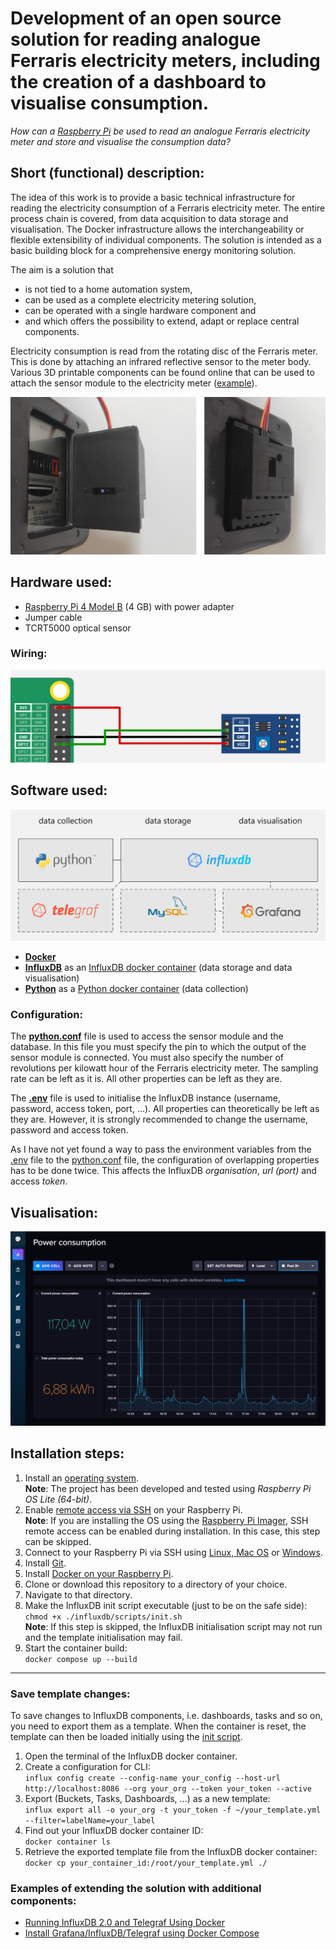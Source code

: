 
# Development of an open source solution for reading analogue Ferraris electricity meters, including the creation of a dashboard to visualise consumption.

*How can a [Raspberry Pi](https://www.raspberrypi.com/) be used to read an analogue Ferraris electricity meter and store and visualise the consumption data?*

## Short (functional) description:
The idea of this work is to provide a basic technical infrastructure for reading the electricity consumption of a Ferraris electricity meter. The entire process chain is covered, from data acquisition to data storage and visualisation. The Docker infrastructure allows the interchangeability or flexible extensibility of individual components. The solution is intended as a basic building block for a comprehensive energy monitoring solution.

The aim is a solution that
- is not tied to a home automation system,
- can be used as a complete electricity metering solution,
- can be operated with a single hardware component and
- and which offers the possibility to extend, adapt or replace central components.

Electricity consumption is read from the rotating disc of the Ferraris meter. This is done by attaching an infrared reflective sensor to the meter body. Various 3D printable components can be found online that can be used to attach the sensor module to the electricity meter ([example](https://www.thingiverse.com/thing:5481772)).

![Mounting the sensor on the electricity meter](/images/montage.png)

## Hardware used:

* [Raspberry Pi 4 Model B](https://www.raspberrypi.com/products/raspberry-pi-4-model-b/?variant=raspberry-pi-4-model-b-4gb) (4 GB) with power adapter
* Jumper cable
* TCRT5000 optical sensor

### Wiring:
![Connecting the sensor module to the Raspberry Pi](/images/circuit.png)


## Software used:

![Software components](/images/software.png)
* [**Docker**](https://www.docker.com/)
* [**InfluxDB**](https://www.influxdata.com/) as an [InfluxDB docker container](https://hub.docker.com/_/influxdb) (data storage and data visualisation)
* [**Python**](https://www.python.org/) as a [Python docker container](https://hub.docker.com/_/python) (data collection)

### Configuration:
The **[python.conf](https://github.com/AlexGottschalk/emit/blob/main/python/python.conf)** file is used to access the sensor module and the database. In this file you must specify the pin to which the output of the sensor module is connected. You must also specify the number of revolutions per kilowatt hour of the Ferraris electricity meter. The sampling rate can be left as it is. All other properties can be left as they are.

The **[.env](https://github.com/AlexGottschalk/emit/blob/main/.env)** file is used to initialise the InfluxDB instance (username, password, access token, port, ...). All properties can theoretically be left as they are. However, it is strongly recommended to change the username, password and access token.

As I have not yet found a way to pass the environment variables from the [.env](https://github.com/AlexGottschalk/emit/blob/main/.env) file to the [python.conf](https://github.com/AlexGottschalk/emit/blob/main/python/python.conf) file, the configuration of overlapping properties has to be done twice. This affects the InfluxDB _organisation_, _url (port)_ and access _token_.

## Visualisation:
![Visualisation of power consumption data](/images/visualisation.png)


## Installation steps:

1. Install an [operating system](https://www.raspberrypi.com/software/operating-systems/).  
**Note**: The project has been developed and tested using *Raspberry Pi OS Lite (64-bit)*.
2. Enable [remote access via SSH](https://www.raspberrypi.com/documentation/computers/remote-access.html#ssh) on your Raspberry Pi.  
**Note**: If you are installing the OS using the [Raspberry Pi Imager](https://www.raspberrypi.com/software/), SSH remote access can be enabled during installation. In this case, this step can be skipped.
3. Connect to your Raspberry Pi via SSH
using [Linux, Mac OS](https://www.raspberrypi.com/documentation/computers/remote-access.html#secure-shell-from-linux-or-mac-os)
or [Windows](https://www.raspberrypi.com/documentation/computers/remote-access.html#secure-shell-from-windows-10).
4. Install [Git](https://github.com/git-guides/install-git).
5. Install [Docker on your Raspberry Pi](https://raspberrytips.com/docker-on-raspberry-pi/).
6. Clone or download this repository to a directory of your choice.
7. Navigate to that directory.
8. Make the InfluxDB init script executable (just to be on the safe side):  
```chmod +x ./influxdb/scripts/init.sh```  
**Note**: If this step is skipped, the InfluxDB initialisation script may not run and the template initialisation may fail.
9. Start the container build:   
```docker compose up --build```

***

### Save template changes:
To save changes to InfluxDB components, i.e. dashboards, tasks and so on, you need to export them as a template. When the container is reset, the template can then be loaded initially using the [init script](https://github.com/AlexGottschalk/emit/blob/main/influxdb/scripts/init.sh).

1. Open the terminal of the InfluxDB docker container.
2. Create a configuration for CLI:  
```influx config create --config-name your_config --host-url http://localhost:8086 --org your_org --token your_token --active```
3. Export (Buckets, Tasks, Dashboards, …) as a new template:  
```influx export all -o your_org -t your_token -f ~/your_template.yml --filter=labelName=your_label```
4. Find out your InfluxDB docker container ID:  
```docker container ls```
5. Retrieve the exported template file from the InfluxDB docker container:  
```docker cp your_container_id:/root/your_template.yml ./```


### Examples of extending the solution with additional components:
- [Running InfluxDB 2.0 and Telegraf Using Docker](https://www.influxdata.com/blog/running-influxdb-2-0-and-telegraf-using-docker/)
- [Install Grafana/InfluxDB/Telegraf using Docker Compose](https://dev.to/project42/install-grafana-influxdb-telegraf-using-docker-compose-56e9)
